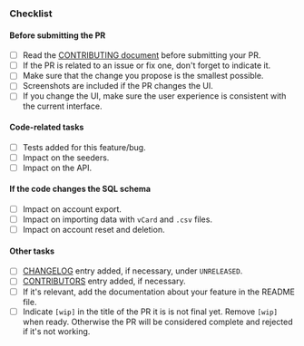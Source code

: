 ### Checklist

#### Before submitting the PR
- [ ] Read the [CONTRIBUTING document](https://github.com/monicahq/monica/blob/master/CONTRIBUTING.md) before submitting your PR.
- [ ] If the PR is related to an issue or fix one, don't forget to indicate it.
- [ ] Make sure that the change you propose is the smallest possible.
- [ ] Screenshots are included if the PR changes the UI.
- [ ] If you change the UI, make sure the user experience is consistent with the current interface.

#### Code-related tasks
- [ ] Tests added for this feature/bug.
- [ ] Impact on the seeders.
- [ ] Impact on the API.

#### If the code changes the SQL schema
- [ ] Impact on account export.
- [ ] Impact on importing data with `vCard` and `.csv` files.
- [ ] Impact on account reset and deletion.

#### Other tasks
- [ ] [CHANGELOG](https://github.com/monicahq/monica/blob/master/CHANGELOG) entry added, if necessary, under `UNRELEASED`.
- [ ] [CONTRIBUTORS](https://github.com/monicahq/monica/blob/master/CONTRIBUTORS) entry added, if necessary.
- [ ] If it's relevant, add the documentation about your feature in the README file.
- [ ] Indicate `[wip]` in the title of the PR it is is not final yet. Remove `[wip]` when ready. Otherwise the PR will be considered complete and rejected if it's not working.
